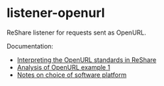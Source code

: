 # listener-openurl

ReShare listener for requests sent as OpenURL.

Documentation:

* [Interpreting the OpenURL standards in ReShare](doc/interpreting-OpenURL.md)
* [Analysis of OpenURL example 1](examples/example1-analysis.md)
* [Notes on choice of software platform](doc/platform-notes.md)

